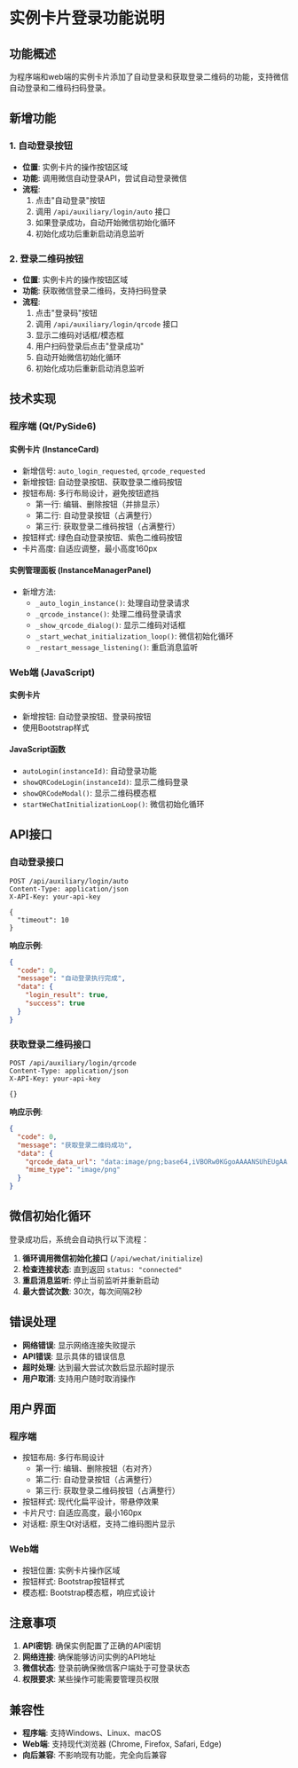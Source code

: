 # 实例卡片登录功能说明

## 功能概述

为程序端和web端的实例卡片添加了自动登录和获取登录二维码的功能，支持微信自动登录和二维码扫码登录。

## 新增功能

### 1. 自动登录按钮
- **位置**: 实例卡片的操作按钮区域
- **功能**: 调用微信自动登录API，尝试自动登录微信
- **流程**: 
  1. 点击"自动登录"按钮
  2. 调用 `/api/auxiliary/login/auto` 接口
  3. 如果登录成功，自动开始微信初始化循环
  4. 初始化成功后重新启动消息监听

### 2. 登录二维码按钮
- **位置**: 实例卡片的操作按钮区域
- **功能**: 获取微信登录二维码，支持扫码登录
- **流程**:
  1. 点击"登录码"按钮
  2. 调用 `/api/auxiliary/login/qrcode` 接口
  3. 显示二维码对话框/模态框
  4. 用户扫码登录后点击"登录成功"
  5. 自动开始微信初始化循环
  6. 初始化成功后重新启动消息监听

## 技术实现

### 程序端 (Qt/PySide6)

#### 实例卡片 (InstanceCard)
- 新增信号: `auto_login_requested`, `qrcode_requested`
- 新增按钮: 自动登录按钮、获取登录二维码按钮
- 按钮布局: 多行布局设计，避免按钮遮挡
  - 第一行: 编辑、删除按钮（并排显示）
  - 第二行: 自动登录按钮（占满整行）
  - 第三行: 获取登录二维码按钮（占满整行）
- 按钮样式: 绿色自动登录按钮、紫色二维码按钮
- 卡片高度: 自适应调整，最小高度160px

#### 实例管理面板 (InstanceManagerPanel)
- 新增方法:
  - `_auto_login_instance()`: 处理自动登录请求
  - `_qrcode_instance()`: 处理二维码登录请求
  - `_show_qrcode_dialog()`: 显示二维码对话框
  - `_start_wechat_initialization_loop()`: 微信初始化循环
  - `_restart_message_listening()`: 重启消息监听

### Web端 (JavaScript)

#### 实例卡片
- 新增按钮: 自动登录按钮、登录码按钮
- 使用Bootstrap样式

#### JavaScript函数
- `autoLogin(instanceId)`: 自动登录功能
- `showQRCodeLogin(instanceId)`: 显示二维码登录
- `showQRCodeModal()`: 显示二维码模态框
- `startWeChatInitializationLoop()`: 微信初始化循环

## API接口

### 自动登录接口
```
POST /api/auxiliary/login/auto
Content-Type: application/json
X-API-Key: your-api-key

{
  "timeout": 10
}
```

**响应示例**:
```json
{
  "code": 0,
  "message": "自动登录执行完成",
  "data": {
    "login_result": true,
    "success": true
  }
}
```

### 获取登录二维码接口
```
POST /api/auxiliary/login/qrcode
Content-Type: application/json
X-API-Key: your-api-key

{}
```

**响应示例**:
```json
{
  "code": 0,
  "message": "获取登录二维码成功",
  "data": {
    "qrcode_data_url": "data:image/png;base64,iVBORw0KGgoAAAANSUhEUgAA...",
    "mime_type": "image/png"
  }
}
```

## 微信初始化循环

登录成功后，系统会自动执行以下流程：

1. **循环调用微信初始化接口** (`/api/wechat/initialize`)
2. **检查连接状态**: 直到返回 `status: "connected"`
3. **重启消息监听**: 停止当前监听并重新启动
4. **最大尝试次数**: 30次，每次间隔2秒

## 错误处理

- **网络错误**: 显示网络连接失败提示
- **API错误**: 显示具体的错误信息
- **超时处理**: 达到最大尝试次数后显示超时提示
- **用户取消**: 支持用户随时取消操作

## 用户界面

### 程序端
- 按钮布局: 多行布局设计
  - 第一行: 编辑、删除按钮（右对齐）
  - 第二行: 自动登录按钮（占满整行）
  - 第三行: 获取登录二维码按钮（占满整行）
- 按钮样式: 现代化扁平设计，带悬停效果
- 卡片尺寸: 自适应高度，最小160px
- 对话框: 原生Qt对话框，支持二维码图片显示

### Web端
- 按钮位置: 实例卡片操作区域
- 按钮样式: Bootstrap按钮样式
- 模态框: Bootstrap模态框，响应式设计

## 注意事项

1. **API密钥**: 确保实例配置了正确的API密钥
2. **网络连接**: 确保能够访问实例的API地址
3. **微信状态**: 登录前确保微信客户端处于可登录状态
4. **权限要求**: 某些操作可能需要管理员权限

## 兼容性

- **程序端**: 支持Windows、Linux、macOS
- **Web端**: 支持现代浏览器 (Chrome, Firefox, Safari, Edge)
- **向后兼容**: 不影响现有功能，完全向后兼容
